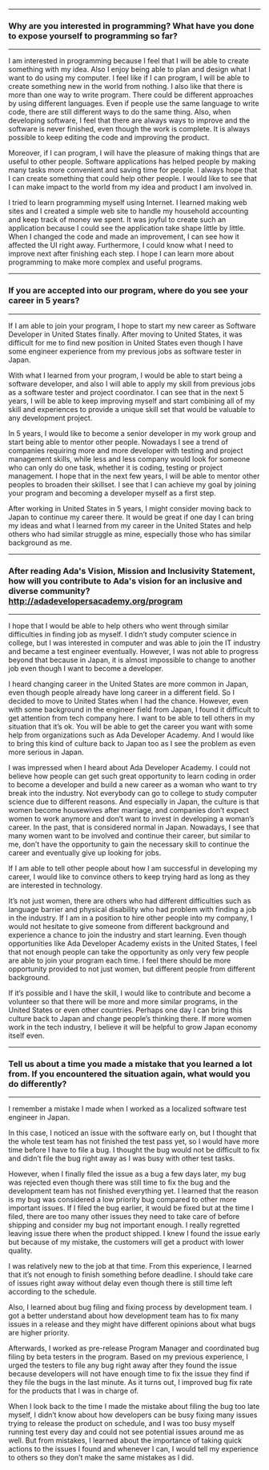 ---------------
### Why are you interested in programming? What have you done to expose yourself to programming so far?
---------------
I am interested in programming because I feel that I will be able to create something with my idea. Also I enjoy being able to plan and design what I want to do using my computer. I feel like if I can program, I will be able to create something new in the world from nothing. I also like that there is more than one way to write program. There could be different approaches by using different languages. Even if people use the same language to write code, there are still different ways to do the same thing. Also, when developing software, I feel that there are always ways to improve and the software is never finished, even though the work is complete. It is always possible to keep editing the code and improving the product.

Moreover, if I can program, I will have the pleasure of making things that are useful to other people. Software applications has helped people by making many tasks more convenient and saving time for people. I always hope that I can create something that could help other people. I would like to see that I can make impact to the world from my idea and product I am involved in.

I tried to learn programming myself using Internet. I learned making web sites and I created a simple web site to handle my household accounting and keep track of money we spent. It was joyful to create such an application because I could see the application take shape little by little. When I changed the code and made an improvement, I can see how it affected the UI right away. Furthermore, I could know what I need to improve next after finishing each step.  I hope I can learn more about programming to make more complex and useful programs.

 
---
### If you are accepted into our program, where do you see your career in 5 years? 
---
If I am able to join your program, I hope to start my new career as Software Developer in United States finally. After moving to United States, it was difficult for me to find new position in United States even though I have some engineer experience from my previous jobs as software tester in Japan. 

With what I learned from your program, I would be able to start being a software developer, and also I will able to apply my skill from previous jobs as a software tester and project coordinator. I can see that in the next 5 years, I will be able to keep improving myself and start combining all of my skill and experiences to provide a unique skill set that would be valuable to any development project.

In 5 years, I would like to become a senior developer in my work group and start being able to mentor other people. Nowadays I see a trend of companies requiring more and more developer with testing and project management skills, while less and less company would look for someone who can only do one task, whether it is coding, testing or project management. I hope that in the next few years, I will be able to mentor other peoples to broaden their skillset. I see that I can achieve my goal by joining your program and becoming a developer myself as a first step.

After working in United States in 5 years, I might consider moving back to Japan to continue my career there. It would be great if one day I can bring my ideas and what I learned from my career in the United States and help others who had similar struggle as mine, especially those who has similar background as me.  


----
### After reading Ada's Vision, Mission and Inclusivity Statement, how will you contribute to Ada's vision for an inclusive and diverse community?  http://adadevelopersacademy.org/program
----
I hope that I would be able to help others who went through similar difficulties in finding job as myself. I didn’t study computer science in college, but I was interested in computer and was able to join the IT industry and became a test engineer eventually. However, I was not able to progress beyond that because in Japan, it is almost impossible to change to another job even though I want to become a developer.

I heard changing career in the United States are more common in Japan, even though people already have long career in a different field. So I decided to move to United States when I had the chance. However, even with some background in the engineer field from Japan, I found it difficult to get attention from tech company here.
I want to be able to tell others in my situation that it’s ok. You will be able to get the career you want with some help from organizations such as Ada Developer Academy. And I would like to bring this kind of culture back to Japan too as I see the problem as even more serious in Japan.

I was impressed when I heard about Ada Developer Academy. I could not believe how people can get such great opportunity to learn coding in order to become a developer and build a new career as a woman who want to try break into the industry.
Not everybody can go to college to study computer science due to different reasons. And especially in Japan, the culture is that women become housewives after marriage, and companies don’t expect women to work anymore and don’t want to invest in developing a woman’s career. In the past, that is considered normal in Japan. Nowadays, I see that many women want to be involved and continue their career, but similar to me, don’t have the opportunity to gain the necessary skill to continue the career and eventually give up looking for jobs.

If I am able to tell other people about how I am successful in developing my career, I would like to convince others to keep trying hard as long as they are interested in technology.

It’s not just women, there are others who had different difficulties such as language barrier and physical disability who had problem with finding a job in the industry. If I am in a position to hire other people into my company, I would not hesitate to give someone from different background and experience a chance to join the industry and start learning.
Even though opportunities like Ada Developer Academy exists in the United States, I feel that not enough people can take the opportunity as only very few people are able to join your program each time. I feel there should be more opportunity provided to not just women, but different people from different background.

If it’s possible and I have the skill, I would like to contribute and become a volunteer so that there will be more and more similar programs, in the United States or even other countries. Perhaps one day I can bring this culture back to Japan and change people’s thinking there. If more women work in the tech industry, I believe it will be helpful to grow Japan economy itself even.

----
### Tell us about a time you made a mistake that you learned a lot from. If you encountered the situation again, what would you do differently? 
----
I remember a mistake I made when I worked as a localized software test engineer in Japan.

In this case, I noticed an issue with the software early on, but I thought that the whole test team has not finished the test pass yet, so I would have more time before I have to file a bug. I thought the bug would not be difficult to fix and didn’t file the bug right away as I was busy with other test tasks.

However, when I finally filed the issue as a bug a few days later, my bug was rejected even though there was still time to fix the bug and the development team has not finished everything yet. I learned that the reason is my bug was considered a low priority bug compared to other more important issues. If I filed the bug earlier, it would be fixed but at the time I filed, there are too many other issues they need to take care of before shipping and consider my bug not important enough.
I really regretted leaving issue there when the product shipped. I knew I found the issue early but because of my mistake, the customers will get a product with lower quality.

I was relatively new to the job at that time. From this experience, I learned that it’s not enough to finish something before deadline. I should take care of issues right away without delay even though there is still time left according to the schedule.

Also, I learned about bug filing and fixing process by development team. I got a better understand about how development team has to fix many issues in a release and they might have different opinions about what bugs are higher priority.

Afterwards, I worked as pre-release Program Manager and coordinated bug filing by beta testers in the program. Based on my previous experience, I urged the testers to file any bug right away after they found the issue because developers will not have enough time to fix the issue they find if they file the bugs in the last minute. As it turns out, I improved bug fix rate for the products that I was in charge of.

When I look back to the time I made the mistake about filing the bug too late myself, I didn’t know about how developers can be busy fixing many issues trying to release the product on schedule, and I was too busy myself running test every day and could not see potential issues around me as well. But from mistakes, I learned about the importance of taking quick actions to the issues I found and whenever I can, I would tell my experience to others so they don’t make the same mistakes as I did.

















